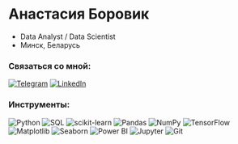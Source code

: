 # Анастасия Боровик
* Data Analyst / Data Scientist 
* Минск, Беларусь

### Связаться со мной:

[![Telegram](https://img.shields.io/badge/-Telegram-2CA5E0?style=for-the-badge&logo=telegram&logoColor=white)](https://t.me/anastasia_borovik)  [![LinkedIn](https://img.shields.io/badge/-LinkedIn-0077B5?style=for-the-badge&logo=linkedin&logoColor=white)](https://linkedin.com/in/your_username) 

### Инструменты:
  ![Python](https://img.shields.io/badge/-Python-3776AB?style=for-the-badge&logo=python&logoColor=white)  ![SQL](https://img.shields.io/badge/-SQL-4479A1?style=for-the-badge&logoColor=white)  ![scikit-learn](https://img.shields.io/badge/-scikit--learn-F7931E?style=for-the-badge&logo=scikit-learn&logoColor=white)  ![Pandas](https://img.shields.io/badge/-Pandas-150458?style=for-the-badge&logo=pandas&logoColor=white)  ![NumPy](https://img.shields.io/badge/-NumPy-013243?style=for-the-badge&logo=numpy&logoColor=white)  ![TensorFlow](https://img.shields.io/badge/-TensorFlow-FF6F00?style=for-the-badge&logo=tensorflow&logoColor=white)  ![Matplotlib](https://img.shields.io/badge/-Matplotlib-ffffff?style=for-the-badge&logo=matplotlib&logoColor=black)  ![Seaborn](https://img.shields.io/badge/-Seaborn-2C5BB4?style=for-the-badge&logo=seaborn&logoColor=white)  ![Power BI](https://img.shields.io/badge/-Power%20BI-F2C811?style=for-the-badge&logo=powerbi&logoColor=black)  ![Jupyter](https://img.shields.io/badge/-Jupyter-F37626?style=for-the-badge&logo=jupyter&logoColor=white)  ![Git](https://img.shields.io/badge/-Git-F05032?style=for-the-badge&logo=git&logoColor=white) 
